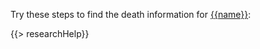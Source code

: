 Try these steps to find the death information for [{{name}}](https://familysearch.org/tree/person/{{pid}}/details):

{{> researchHelp}}